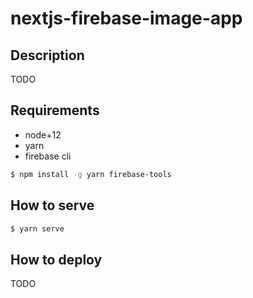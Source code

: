 # nextjs-firebase-image-app

## Description

TODO

## Requirements

- node+12
- yarn
- firebase cli

```sh
$ npm install -g yarn firebase-tools
```

## How to serve

```sh
$ yarn serve
```

## How to deploy

TODO